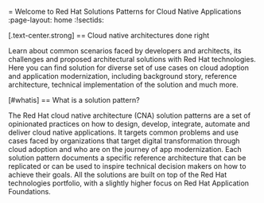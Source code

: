 = Welcome to Red Hat Solutions Patterns for Cloud Native Applications
:page-layout: home
:!sectids:

[.text-center.strong]
== Cloud native architectures done right

Learn about common scenarios faced by developers and architects, its challenges and proposed architectural solutions with Red Hat technologies. Here you can find solution for diverse set of use cases on cloud adoption and application modernization, including background story, reference architecture, technical implementation of the solution and much more.

[#whatis]
== What is a solution pattern?

The Red Hat cloud native architecture (CNA) solution patterns are a set of opinionated practices on how to design, develop, integrate, automate and deliver cloud native applications. It targets common problems and use cases faced by organizations that target digital transformation through cloud adoption and who are on the journey of app modernization. Each solution pattern documents a specific reference architecture that can be replicated or can be used to inspire technical decision makers on how to achieve their goals. All the solutions are built on top of the Red Hat technologies portfolio, with a slightly higher focus on Red Hat Application Foundations.
